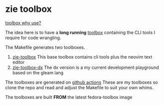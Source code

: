 # zie toolbox

[toolbox why use?](https://docs.fedoraproject.org/en-US/fedora-silverblue/toolbox/#toolbox-why-use)

The idea here is to have a **long running** [toolbox](https://github.com/containers/toolbox) containing the CLI tools I require for code wrangling.

The Makefile generates two toolboxes.

 1. [zie-toolbox](https://github.com/grantmacken/zie-toolbox/pkgs/container/zie-toolbox)
    This base toolbox contains cli tools plus the neovim text editor
 2. [zie-toolbox-dx](https://github.com/grantmacken/zie-toolbox/pkgs/container/zie-toolbox-dx)
    The dx version is a my current development playground based on the gleam lang

The toolboxes are generated on [github actions](https://github.com/grantmacken/zie-toolbox/actions/)
These are my toolboxes so clone the repo and read and adjust the Makefile to suit your own whims.

The toolboxes are built **FROM** the latest fedora-toolbox image

